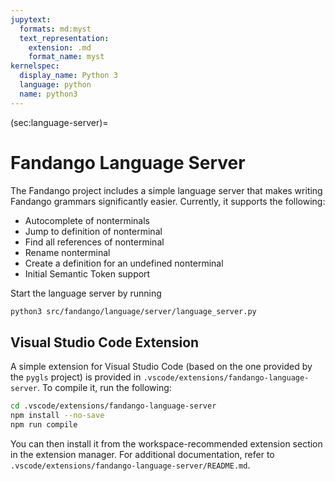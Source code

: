 ```yaml
---
jupytext:
  formats: md:myst
  text_representation:
    extension: .md
    format_name: myst
kernelspec:
  display_name: Python 3
  language: python
  name: python3
---
```


(sec:language-server)=
# Fandango Language Server

The Fandango project includes a simple language server that makes writing Fandango grammars significantly easier. Currently, it supports the following:
- Autocomplete of nonterminals
- Jump to definition of nonterminal
- Find all references of nonterminal
- Rename nonterminal
- Create a definition for an undefined nonterminal
- Initial Semantic Token support

Start the language server by running

```bash
python3 src/fandango/language/server/language_server.py
```

## Visual Studio Code Extension

A simple extension for Visual Studio Code (based on the one provided by the `pygls` project) is provided in `.vscode/extensions/fandango-language-server`. To compile it, run the following:

```bash
cd .vscode/extensions/fandango-language-server
npm install --no-save
npm run compile
```

You can then install it from the workspace-recommended extension section in the extension manager. For additional documentation, refer to `.vscode/extensions/fandango-language-server/README.md`.